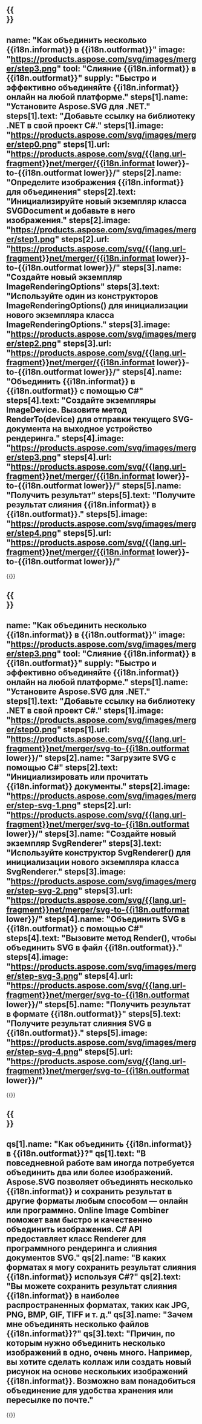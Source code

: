﻿---
meta: true
translation: true
deploy: false
---

{{<section howto>}}
---
name: "Как объединить несколько {{i18n.informat}} в {{i18n.outformat}}"
image: "https://products.aspose.com/svg/images/merger/step3.png"
tool: "Слияние {{i18n.informat}} в {{i18n.outformat}}"
supply: "Быстро и эффективно объединяйте {{i18n.informat}} онлайн на любой платформе."
steps[1].name: "Установите Aspose.SVG для .NET."
steps[1].text: "Добавьте ссылку на библиотеку .NET в свой проект C#."
steps[1].image: "https://products.aspose.com/svg/images/merger/step0.png"
steps[1].url: "https://products.aspose.com/svg/{{lang.url-fragment}}net/merger/{{i18n.informat lower}}-to-{{i18n.outformat lower}}/"
steps[2].name: "Определите изображения {{i18n.informat}} для объединения"
steps[2].text: "Инициализируйте новый экземпляр класса SVGDocument и добавьте в него изображения."
steps[2].image: "https://products.aspose.com/svg/images/merger/step1.png"
steps[2].url: "https://products.aspose.com/svg/{{lang.url-fragment}}net/merger/{{i18n.informat lower}}-to-{{i18n.outformat lower}}/"
steps[3].name: "Создайте новый экземпляр ImageRenderingOptions"
steps[3].text: "Используйте один из конструкторов ImageRenderingOptions() для инициализации нового экземпляра класса ImageRenderingOptions."
steps[3].image: "https://products.aspose.com/svg/images/merger/step2.png"
steps[3].url: "https://products.aspose.com/svg/{{lang.url-fragment}}net/merger/{{i18n.informat lower}}-to-{{i18n.outformat lower}}/"
steps[4].name: "Объединить {{i18n.informat}} в {{i18n.outformat}} с помощью C#"
steps[4].text: "Создайте экземпляры ImageDevice. Вызовите метод RenderTo(device) для отправки текущего SVG-документа на выходное устройство рендеринга."
steps[4].image: "https://products.aspose.com/svg/images/merger/step3.png"
steps[4].url: "https://products.aspose.com/svg/{{lang.url-fragment}}net/merger/{{i18n.informat lower}}-to-{{i18n.outformat lower}}/"
steps[5].name: "Получить результат"
steps[5].text: "Получите результат слияния {{i18n.informat}} в {{i18n.outformat}}."
steps[5].image: "https://products.aspose.com/svg/images/merger/step4.png"
steps[5].url: "https://products.aspose.com/svg/{{lang.url-fragment}}net/merger/{{i18n.informat lower}}-to-{{i18n.outformat lower}}/"
---

{{<import path="/meta/schemas.md" section="howto">}}

{{<section howtoSvg>}}
---
name: "Как объединить несколько {{i18n.informat}} в {{i18n.outformat}}"
image: "https://products.aspose.com/svg/images/merger/step3.png"
tool: "Слияние {{i18n.informat}} в {{i18n.outformat}}"
supply: "Быстро и эффективно объединяйте {{i18n.informat}} онлайн на любой платформе."
steps[1].name: "Установите Aspose.SVG для .NET."
steps[1].text: "Добавьте ссылку на библиотеку .NET в свой проект C#."
steps[1].image: "https://products.aspose.com/svg/images/merger/step0.png"
steps[1].url: "https://products.aspose.com/svg/{{lang.url-fragment}}net/merger/svg-to-{{i18n.outformat lower}}/"
steps[2].name: "Загрузите SVG с помощью C#"
steps[2].text: "Инициализировать или прочитать {{i18n.informat}} документы."
steps[2].image: "https://products.aspose.com/svg/images/merger/step-svg-1.png"
steps[2].url: "https://products.aspose.com/svg/{{lang.url-fragment}}net/merger/svg-to-{{i18n.outformat lower}}/"
steps[3].name: "Создайте новый экземпляр SvgRenderer"
steps[3].text: "Используйте конструктор SvgRenderer() для инициализации нового экземпляра класса SvgRenderer."
steps[3].image: "https://products.aspose.com/svg/images/merger/step-svg-2.png"
steps[3].url: "https://products.aspose.com/svg/{{lang.url-fragment}}net/merger/svg-to-{{i18n.outformat lower}}/"
steps[4].name: "Объединить SVG в {{i18n.outformat}} с помощью C#"
steps[4].text: "Вызовите метод Render(), чтобы объединить SVG в файл {{i18n.outformat}}."
steps[4].image: "https://products.aspose.com/svg/images/merger/step-svg-3.png"
steps[4].url: "https://products.aspose.com/svg/{{lang.url-fragment}}net/merger/svg-to-{{i18n.outformat lower}}/"
steps[5].name: "Получить результат в формате {{i18n.outformat}}"
steps[5].text: "Получите результат слияния SVG в {{i18n.outformat}}."
steps[5].image: "https://products.aspose.com/svg/images/merger/step-svg-4.png"
steps[5].url: "https://products.aspose.com/svg/{{lang.url-fragment}}net/merger/svg-to-{{i18n.outformat lower}}/"
---

{{<import path="/meta/schemas.md" section="howto">}}

{{<section faq>}}
---
qs[1].name: "Как объединить {{i18n.informat}} в {{i18n.outformat}}?"
qs[1].text: "В повседневной работе вам иногда потребуется объединить два или более изображений. Aspose.SVG позволяет объединять несколько {{i18n.informat}} и сохранить результат в другие форматы любым способом — онлайн или программно. Online Image Combiner поможет вам быстро и качественно объединить изображения. C# API предоставляет класс Renderer для программного рендеринга и слияния документов SVG."
qs[2].name: "В каких форматах я могу сохранить результат слияния {{i18n.informat}} используя C#?"
qs[2].text: "Вы можете сохранить результат слияния {{i18n.informat}} в наиболее распространенных форматах, таких как JPG, PNG, BMP, GIF, TIFF и т. д."
qs[3].name: "Зачем мне объединять несколько файлов {{i18n.informat}}?"
qs[3].text: "Причин, по которым нужно объединить несколько изображений в одно, очень много. Например, вы хотите сделать коллаж или создать новый рисунок на основе нескольких изображений {{i18n.informat}}. Возможно вам понадобиться объединение для удобства хранения или пересылке по почте."
---

{{<import path="/meta/schemas.md" section="faq">}}

